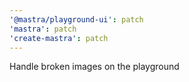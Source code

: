 ```yaml
---
'@mastra/playground-ui': patch
'mastra': patch
'create-mastra': patch
---
```


Handle broken images on the playground
